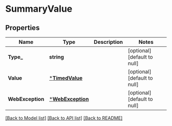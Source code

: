 # SummaryValue

## Properties
Name | Type | Description | Notes
------------ | ------------- | ------------- | -------------
**Type_** | **string** |  | [optional] [default to null]
**Value** | [***TimedValue**](TimedValue.md) |  | [optional] [default to null]
**WebException** | [***WebException**](WebException.md) |  | [optional] [default to null]

[[Back to Model list]](../README.md#documentation-for-models) [[Back to API list]](../README.md#documentation-for-api-endpoints) [[Back to README]](../README.md)


